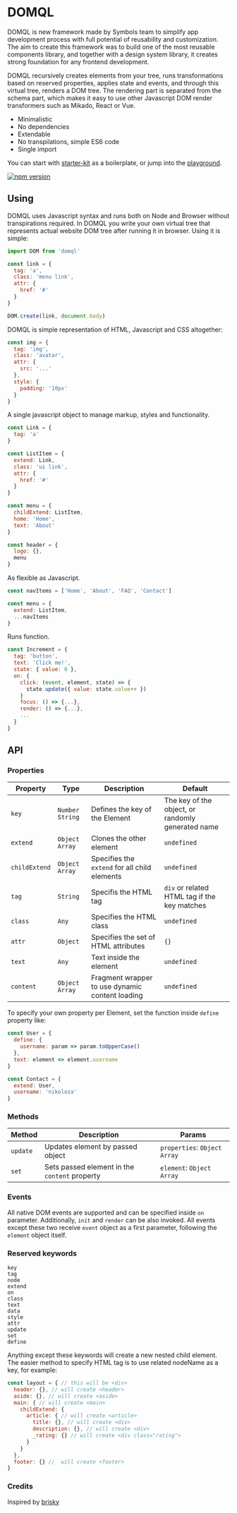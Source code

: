 # DOMQL
DOMQL is new framework made by Symbols team to simplify app development process with full potential of reusability and customization. The aim to create this framework was to build one of the most reusable components library, and together with a design system library, it creates strong foundation for any frontend development.

DOMQL recursively creates elements from your tree, runs transformations based on reserved properties, applies state and events, and through this virtual tree, renders a DOM tree. The rendering part is separated from the schema part, which makes it easy to use other Javascript DOM render transformers such as Mikado, React or Vue.

- Minimalistic
- No dependencies
- Extendable
- No transpilations, simple ES6 code
- Single import

You can start with [starter-kit](https://github.com/domql/starter-kit) as a
boilerplate, or jump into the [playground](https://domql.com/playground/).

[![npm version](https://badge.fury.io/js/domql.svg)](https://badge.fury.io/js/domql)


## Using

DOMQL uses Javascript syntax and runs both on Node and Browser without transpirations required. In DOMQL you write your own virtual tree that represents actual website DOM tree after running it in browser. Using it is simple:

```javascript
import DOM from 'domql'

const link = {
  tag: 'a',
  class: 'menu link',
  attr: {
    href: '#'
  }
}

DOM.create(link, document.body)
```

DOMQL is simple representation of HTML, Javascript and CSS altogether:

```javascript
const img = {
  tag: 'img',
  class: 'avatar',
  attr: {
    src: '...'
  },
  style: {
    padding: '10px'
  }
}
```

A single javascript object to manage markup, styles and functionality.

```javascript
const Link = {
  tag: 'a'
}

const ListItem = {
  extend: Link,
  class: 'ui link',
  attr: {
    href: '#'
  }
}

const menu = {
  childExtend: ListItem,
  home: 'Home',
  text: 'About'
}

const header = {
  logo: {},
  menu
}
```

As flexible as Javascript.

```javascript
const navItems = ['Home', 'About', 'FAQ', 'Contact']

const menu = {
  extend: ListItem,
  ...navItems
}
```

Runs function.

```javascript
const Increment = {
  tag: 'button',
  text: 'Click me!',
  state: { value: 0 },
  on: {
    click: (event, element, state) => {
      state.update({ value: state.value++ })
    }
    focus: () => {...},
    render: () => {...},
    ...
  }
}
```

## API

### Properties

| Property | Type | Description | Default |
| --- | --- | --- | --- |
| `key` | `Number` `String` | Defines the key of the Element | The key of the object, or randomly generated name |
| `extend` | `Object` `Array` | Clones the other element | `undefined` |
| `childExtend` | `Object` `Array` | Specifies the `extend` for all child elements | `undefined` |
| `tag` | `String` | Specifis the HTML tag  | `div` or related HTML tag if the key matches |
| `class` | `Any` | Specifies the HTML class | `undefined` |
| `attr` | `Object` | Specifies the set of HTML attributes | `{}` |
| `text` | `Any` | Text inside the element | `undefined` |
| `content` | `Object` `Array` | Fragment wrapper to use dynamic content loading | `undefined`

To specify your own property per Element, set the function inside `define` property like:

```javascript
const User = {
  define: {
    username: param => param.toUpperCase()
  },
  text: element => element.username
}

const Contact = {
  extend: User,
  username: 'nikoloza'
}
```

### Methods
| Method | Description | Params |
| --- | --- | --- |
| `update` | Updates element by passed object | `properties`: `Object` `Array` |
| `set` | Sets passed element in the `content` property | `element`: `Object` `Array` |


### Events
All native DOM events are supported and can be specified inside `on` parameter. Additionally, `init` and `render` can be also invoked. All events except these two receive `event` object as a first parameter, following the `element` object itself.

### Reserved keywords

```
key
tag
node
extend
on
class
text
data
style
attr
update
set
define
```

Anything except these keywords will create a new nested child element. The easier method to specify HTML tag is to use related nodeName as a key, for example:

```javascript
const layout = { // this will be <div>
  header: {}, // will create <header>
  aside: {}, // will create <aside>
  main: { // will create <main>
    childExtend: {
      article: { // will create <article>
        title: {}, // will create <div>
        description: {}, // will create <div>
        _rating: {} // will create <div class="rating">
      }
    }
  },
  footer: {} //  will create <footer>
}
```

### Credits
Inspired by [brisky](https://github.com/vigour-io/brisky)
